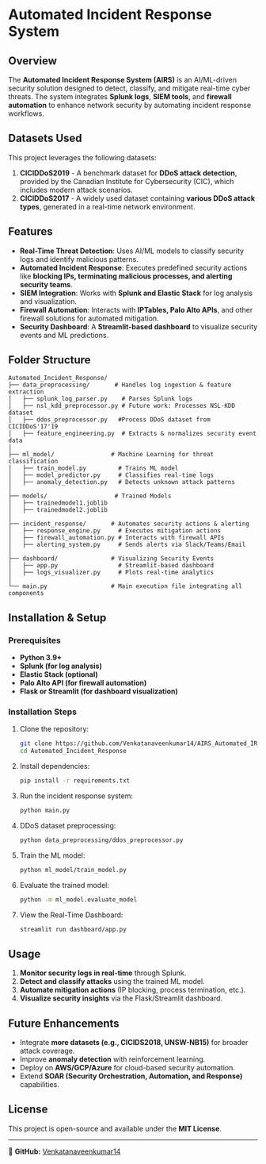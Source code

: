 # Automated Incident Response System

## Overview
The **Automated Incident Response System (AIRS)** is an AI/ML-driven security solution designed to detect, classify, and mitigate real-time cyber threats. The system integrates **Splunk logs**, **SIEM tools**, and **firewall automation** to enhance network security by automating incident response workflows.

## Datasets Used
This project leverages the following datasets:
1. **CICIDDoS2019** - A benchmark dataset for **DDoS attack detection**, provided by the Canadian Institute for Cybersecurity (CIC), which includes modern attack scenarios.
2. **CICIDDoS2017** - A widely used dataset containing **various DDoS attack types**, generated in a real-time network environment.

## Features
- **Real-Time Threat Detection**: Uses AI/ML models to classify security logs and identify malicious patterns.
- **Automated Incident Response**: Executes predefined security actions like **blocking IPs, terminating malicious processes, and alerting security teams**.
- **SIEM Integration**: Works with **Splunk and Elastic Stack** for log analysis and visualization.
- **Firewall Automation**: Interacts with **IPTables, Palo Alto APIs**, and other firewall solutions for automated mitigation.
- **Security Dashboard**: A **Streamlit-based dashboard** to visualize security events and ML predictions.

## Folder Structure
```
Automated_Incident_Response/
├── data_preprocessing/       # Handles log ingestion & feature extraction
│   ├── splunk_log_parser.py    # Parses Splunk logs
│   ├── nsl_kdd_preprocessor.py # Future work: Processes NSL-KDD dataset
│   ├── ddos_preprocessor.py   #Process DDoS dataset from CICIDDoS'17'19
│   ├── feature_engineering.py  # Extracts & normalizes security event data
│
├── ml_model/                # Machine Learning for threat classification
│   ├── train_model.py         # Trains ML model
│   ├── model_predictor.py     # Classifies real-time logs
│   ├── anomaly_detection.py   # Detects unknown attack patterns
│
├── models/                   # Trained Models
│   ├── trainedmodel1.joblib
│   ├── trainedmodel2.joblib
│
├── incident_response/       # Automates security actions & alerting
│   ├── response_engine.py     # Executes mitigation actions
│   ├── firewall_automation.py # Interacts with firewall APIs
│   ├── alerting_system.py     # Sends alerts via Slack/Teams/Email
│
├── dashboard/               # Visualizing Security Events
│   ├── app.py                 # Streamlit-based dashboard
│   ├── logs_visualizer.py     # Plots real-time analytics
│
└── main.py                  # Main execution file integrating all components
```

## Installation & Setup
### Prerequisites
- **Python 3.9+**
- **Splunk (for log analysis)**
- **Elastic Stack (optional)**
- **Palo Alto API (for firewall automation)**
- **Flask or Streamlit (for dashboard visualization)**

### Installation Steps
1. Clone the repository:
   ```sh
   git clone https://github.com/Venkatanaveenkumar14/AIRS_Automated_IR_System.git
   cd Automated_Incident_Response
   ```
2. Install dependencies:
   ```sh
   pip install -r requirements.txt
   ```
3. Run the incident response system:
   ```sh
   python main.py
   ```
4. DDoS dataset preprocessing:
   ```sh
   python data_preprocessing/ddos_preprocessor.py
   ```
5. Train the ML model:
   ```sh
   python ml_model/train_model.py
   ```
6. Evaluate the trained model:
   ```sh
   python -m ml_model.evaluate_model
   ```
7. View the Real-Time Dashboard:
   ```sh
   streamlit run dashboard/app.py
   ```

## Usage
1. **Monitor security logs in real-time** through Splunk.
2. **Detect and classify attacks** using the trained ML model.
3. **Automate mitigation actions** (IP blocking, process termination, etc.).
4. **Visualize security insights** via the Flask/Streamlit dashboard.

## Future Enhancements
- Integrate **more datasets (e.g., CICIDS2018, UNSW-NB15)** for broader attack coverage.
- Improve **anomaly detection** with reinforcement learning.
- Deploy on **AWS/GCP/Azure** for cloud-based security automation.
- Extend **SOAR (Security Orchestration, Automation, and Response)** capabilities.

## License
This project is open-source and available under the **MIT License**.

--- 
🔗 **GitHub:** [Venkatanaveenkumar14](https://github.com/Venkatanaveenkumar14)

